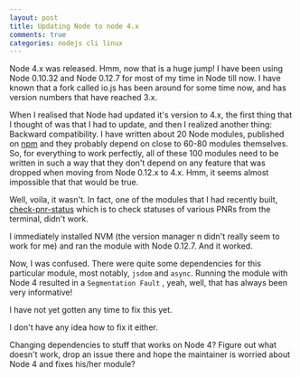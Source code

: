 ```yaml
---
layout: post
title: Updating Node to node 4.x
comments: true
categories: nodejs cli linux
---
```


Node 4.x was released. Hmm, now that is a huge jump! I have been using Node 0.10.32
and Node 0.12.7 for most of my time in Node till now. I have known that a fork
called io.js has been around for some time now, and has version numbers that have reached 3.x.

When I realised that Node had updated it's version to 4.x, the first thing that I
thought of was that I had to update, and then I realized another thing: Backward
compatibility. I have written about 20 Node modules, published on [npm](http://npmjs.com/~icyflame)
and they probably depend on close to 60-80 modules themselves. So, for everything to work
perfectly, all of these 100 modules need to be written in such a way that they don't depend
on any feature that was dropped when moving from Node 0.12.x to 4.x. Hmm, it seems
almost impossible that that would be true.

Well, voila, it wasn't. In fact, one of the modules that I had recently built, [check-pnr-status](https://www.npmjs.com/package/check-pnr-status)
which is to check statuses of various PNRs from the terminal, didn't work.

I immediately installed NVM (the version manager n didn't really seem to work for me)
and ran the module with Node 0.12.7. And it worked.

Now, I was confused. There were quite some dependencies for this particular module,
most notably, `jsdom` and `async`. Running the module with Node 4 resulted in a `Segmentation Fault`
, yeah, well, that has always been very informative!

I have not yet gotten any time to fix this yet.

I don't have any idea how to fix it either.

Changing dependencies to stuff that works on Node 4? Figure out what doesn't work,
drop an issue there and hope the maintainer is worried about Node 4 and fixes his/her module?
